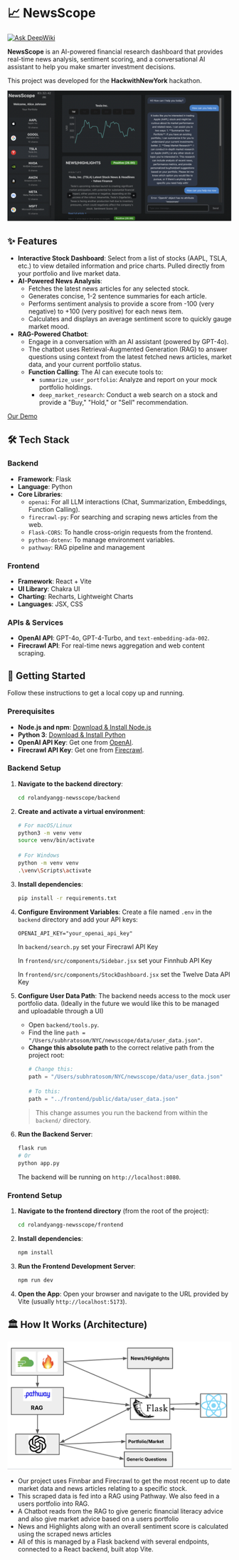 

# 📈 NewsScope

[![Ask DeepWiki](https://deepwiki.com/badge.svg)](https://deepwiki.com/Subhrato20/newsscope)

**NewsScope** is an AI-powered financial research dashboard that provides real-time news analysis, sentiment scoring, and a conversational AI assistant to help you make smarter investment decisions.

This project was developed for the **HackwithNewYork** hackathon.

  <!-- It's highly recommended to add a GIF or screenshot of the app here -->

![NewsScope](UIScreenshot.png)

## ✨ Features

- **Interactive Stock Dashboard**: Select from a list of stocks (AAPL, TSLA, etc.) to view detailed information and price charts. Pulled directly from your portfolio and live market data.
- **AI-Powered News Analysis**:
    - Fetches the latest news articles for any selected stock.
    - Generates concise, 1-2 sentence summaries for each article.
    - Performs sentiment analysis to provide a score from -100 (very negative) to +100 (very positive) for each news item.
    - Calculates and displays an average sentiment score to quickly gauge market mood.
- **RAG-Powered Chatbot**:
    - Engage in a conversation with an AI assistant (powered by GPT-4o).
    - The chatbot uses Retrieval-Augmented Generation (RAG) to answer questions using context from the latest fetched news articles, market data, and your current portfolio status.
    - **Function Calling**: The AI can execute tools to:
        - `summarize_user_portfolio`: Analyze and report on your mock portfolio holdings.
        - `deep_market_research`: Conduct a web search on a stock and provide a "Buy," "Hold," or "Sell" recommendation.

[Our Demo](https://drive.google.com/file/d/15-Xc4_8BrDdE8ZMfLcNbJgOLJ4akPosg/view?usp=drive_link)

## 🛠️ Tech Stack

### Backend

- **Framework**: Flask
- **Language**: Python
- **Core Libraries**:
    - `openai`: For all LLM interactions (Chat, Summarization, Embeddings, Function Calling).
    - `firecrawl-py`: For searching and scraping news articles from the web.
    - `Flask-CORS`: To handle cross-origin requests from the frontend.
    - `python-dotenv`: To manage environment variables.
    - `pathway`: RAG pipeline and management

### Frontend

- **Framework**: React + Vite
- **UI Library**: Chakra UI
- **Charting**: Recharts, Lightweight Charts
- **Languages**: JSX, CSS

### APIs & Services

- **OpenAI API**: GPT-4o, GPT-4-Turbo, and `text-embedding-ada-002`.
- **Firecrawl API**: For real-time news aggregation and web content scraping.

## 🚀 Getting Started

Follow these instructions to get a local copy up and running.

### Prerequisites

- **Node.js and npm**: [Download & Install Node.js](https://nodejs.org/)
- **Python 3**: [Download & Install Python](https://www.python.org/downloads/)
- **OpenAI API Key**: Get one from [OpenAI](https://platform.openai.com/api-keys).
- **Firecrawl API Key**: Get one from [Firecrawl](https://www.firecrawl.dev/).

### Backend Setup

1.  **Navigate to the backend directory**:
    ```bash
    cd rolandyangg-newsscope/backend
    ```

2.  **Create and activate a virtual environment**:
    ```bash
    # For macOS/Linux
    python3 -m venv venv
    source venv/bin/activate

    # For Windows
    python -m venv venv
    .\venv\Scripts\activate
    ```

3.  **Install dependencies**:
    ```bash
    pip install -r requirements.txt
    ```

4.  **Configure Environment Variables**:
    Create a file named `.env` in the `backend` directory and add your API keys:
    ```env
    OPENAI_API_KEY="your_openai_api_key"
    ```

    In `backend/search.py` set your Firecrawl API Key

    In `frontend/src/components/Sidebar.jsx` set your Finnhub API Key

    In `frontend/src/components/StockDashboard.jsx` set the Twelve Data API Key

5.  **Configure User Data Path**:
    The backend needs access to the mock user portfolio data. (Ideally in the future we would like this to be managed and uploadable through a UI)
    - Open `backend/tools.py`.
    - Find the line `path = "/Users/subhratosom/NYC/newsscope/data/user_data.json"`.
    - **Change this absolute path** to the correct relative path from the project root:
      ```python
      # Change this:
      path = "/Users/subhratosom/NYC/newsscope/data/user_data.json"
      
      # To this:
      path = "../frontend/public/data/user_data.json" 
      ```
    > This change assumes you run the backend from within the `backend/` directory.

6.  **Run the Backend Server**:
    ```bash
    flask run
    # Or
    python app.py
    ```
    The backend will be running on `http://localhost:8080`.

### Frontend Setup

1.  **Navigate to the frontend directory** (from the root of the project):
    ```bash
    cd rolandyangg-newsscope/frontend
    ```

2.  **Install dependencies**:
    ```bash
    npm install
    ```

3.  **Run the Frontend Development Server**:
    ```bash
    npm run dev
    ```

4.  **Open the App**:
    Open your browser and navigate to the URL provided by Vite (usually `http://localhost:5173`).

## 🏛️ How It Works (Architecture)

![NewsScope](ArchitectureDiagram.png)

- Our project uses Finnbar and Firecrawl to get the most recent up to date market data and news articles relating to a specific stock.
- This scraped data is fed into a RAG using Pathway. We also feed in a users portfolio into RAG.
- A Chatbot reads from the RAG to give generic financial literacy advice and also give market advice based on a users portfolio
- News and Highlights along with an overall sentiment score is calculated using the scraped news articles
- All of this is managed by a Flask backend with several endpoints, connected to a React backend, built atop Vite. 

